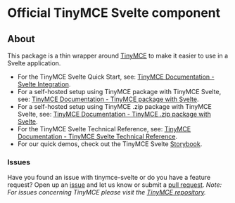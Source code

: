 # Official TinyMCE Svelte component

## About

This package is a thin wrapper around [TinyMCE](https://github.com/tinymce/tinymce) to make it easier to use in a Svelte application.

* For the TinyMCE Svelte Quick Start, see: [TinyMCE Documentation - Svelte Integration](https://www.tiny.cloud/docs/tinymce/latest/svelte-cloud/).
* For a self-hosted setup using TinyMCE package with TinyMCE Svelte, see: [TinyMCE Documentation - TinyMCE package with Svelte](https://www.tiny.cloud/docs/tinymce/latest/svelte-pm/).
* For a self-hosted setup using TinyMCE .zip package with TinyMCE Svelte, see: [TinyMCE Documentation - TinyMCE .zip package with Svelte](https://www.tiny.cloud/docs/tinymce/latest/svelte-zip/).
* For the TinyMCE Svelte Technical Reference, see: [TinyMCE Documentation - TinyMCE Svelte Technical Reference](https://www.tiny.cloud/docs/tinymce/latest/svelte-ref/).
* For our quick demos, check out the TinyMCE Svelte [Storybook](https://tinymce.github.io/tinymce-svelte/).


### Issues

Have you found an issue with tinymce-svelte or do you have a feature request? Open up an [issue](https://github.com/tinymce/tinymce-svelte/issues) and let us know or submit a [pull request](https://github.com/tinymce/tinymce-svelte/pulls). *Note: For issues concerning TinyMCE please visit the [TinyMCE repository](https://github.com/tinymce/tinymce).*
